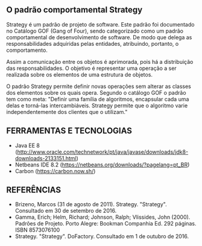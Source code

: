 ## O padrão comportamental Strategy

Strategy é um padrão de projeto de software. Este padrão foi documentado no Catálogo GOF (Gang of Four), sendo categorizado como um padrão comportamental de desenvolvimento de software. De modo que delega as responsabilidades adquiridas pelas entidades, atribuindo, portanto, o comportamento.

Assim a comunicação entre os objetos é aprimorada, pois há a distribuição das responsabilidades. O objetivo é representar uma operação a ser realizada sobre os elementos de uma estrutura de objetos.

O padrão Strategy permite definir novas operações sem alterar as classes dos elementos sobre os quais opera. Segundo o catálogo GOF o padrão tem como meta: "Definir uma família de algoritmos, encapsular cada uma delas e torná-las intercambiáveis. Strategy permite que o algoritmo varie independentemente dos clientes que o utilizam."

## FERRAMENTAS E TECNOLOGIAS
* Java EE 8 (http://www.oracle.com/technetwork/pt/java/javase/downloads/jdk8-downloads-2133151.html)
* Netbeans IDE 8.2 (https://netbeans.org/downloads/?pagelang=pt_BR)
* Carbon (https://carbon.now.sh/)

## REFERÊNCIAS

* Brizeno, Marcos (31 de agosto de 2011). Strategy. "Strategy". Consultado em 30 de setembro de 2016.
*  Gamma, Erich; Helm, Richard; Johnson, Ralph; Vlissides, John (2000). Padrões de Projeto. Porto Alegre: Bookman Companhia Ed. 292 páginas. ISBN 8573076100
* Strategy. "Strategy". DoFactory. Consultado em 1 de outubro de 2016.